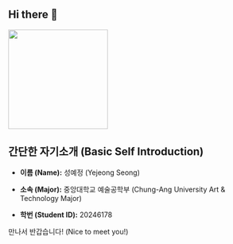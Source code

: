 ## Hi there 👋

<!--![KakaoTalk_20241113_193246928_03](https://github.com/user-attachments/assets/e02b71c4-df1a-4fb2-bac7-d502d986a088)-->
<img src="https://github.com/user-attachments/assets/e02b71c4-df1a-4fb2-bac7-d502d986a088" width="200">

## 간단한 자기소개 (Basic Self Introduction)


- **이름 (Name):** 성예정 (Yejeong Seong)

- **소속 (Major):** 중앙대학교 예술공학부 (Chung-Ang University Art & Technology Major)

- **학번 (Student ID):** 20246178


만나서 반갑습니다! (Nice to meet you!)



<!--
**slauren1207/slauren1207** is a ✨ _special_ ✨ repository because its `README.md` (this file) appears on your GitHub profile.

Here are some ideas to get you started:

- 🔭 I’m currently working on ...
- 🌱 I’m currently learning ...
- 👯 I’m looking to collaborate on ...
- 🤔 I’m looking for help with ...
- 💬 Ask me about ...
- 📫 How to reach me: ...
- 😄 Pronouns: ...
- ⚡ Fun fact: ...
-->
